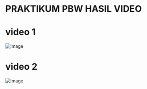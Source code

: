 # PRAKTIKUM PBW HASIL VIDEO 
# video 1
![image](https://github.com/user-attachments/assets/b2c1525a-b574-4adb-b9c7-b2ca33b4a5c3)

# video 2
![image](https://github.com/user-attachments/assets/01ef40b8-1461-4b87-9df1-96bbfdcf811a)


